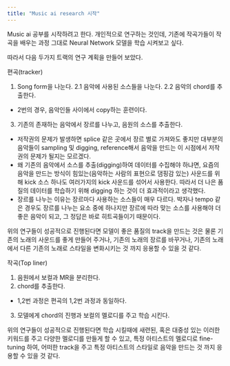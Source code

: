 ```yaml
---
title: "Music ai research 시작"
---
```


Music ai 공부를 시작하려고 한다.
개인적으로 연구하는 것인데, 기존에 작곡가들이 작곡을 배우는 과정 그대로 Neural Network 모델을 학습 시켜보고 싶다.

따라서 다음 두가지 트랙의 연구 계획을 만들어 보았다.

편곡(tracker)
1. Song form을 나눈다.
2.1 음악에 사용된 소스들을 나눈다.
2.2 음악의 chord를 추출한다.
- 2번의 경우, 음악인들 사이에서 copy하는 훈련이다. 
3. 기존의 존재하는 음악에서 장르를 나누고, 음원의 소스를 추출한다. 
- 저작권의 문제가 발생하면 splice 같은 곳에서 장르 별로 가져와도 좋지만 대부분의 음악들이 sampling 및 digging, reference해서 음악을 만드는 이 시점에서 저작권의 문제가 될지는 모르겠다.
- 왜 기존의 음악에서 소스를 추출(digging)하여 데이터를 수집해야 하냐면, 요즘의 음악을 만드는 방식이 힘있는(음악하는 사람의 표현으로 댐핑감 있는) 사운드를 위해 kick 소스 하나도 여러가지의 kick 사운드를 섞어서 사용한다. 따라서 더 나은 품질의 데이터를 학습하기 위해 digging 하는 것이 더 효과적이라고 생각했다.
- 장르를 나누는 이유는 장르마다 사용하는 소스들이 매우 다르다. 박자나 tempo 같은 경우도 장르를 나누는 요소 중에 하나지만 
장르에 따라 맞는 소스를 사용해야 더 좋은 음악이 되고, 그 정답은 바로 히트곡들이기 때문이다.

위의 연구들이 성공적으로 진행된다면 모델이 좋은 품질의 track을 만드는 것은 물론 
기존의 노래의 사운드를 좋게 만들어 주거나, 기존의 노래의 장르를 바꾸거나,
기존의 노래에서 다른 기존의 노래로 스타일을 변화시키는 것 까지 응용할 수 있을 것 같다.


작곡(Top liner)
1. 음원에서 보컬과 MR을 분리한다.
2. chord를 추출한다.
- 1,2번 과정은 편곡의 1,2번 과정과 동일하다.
3. 모델에게 chord의 진행과 보컬의 멜로디를 주고 학습 시킨다.

위의 연구들이 성공적으로 진행된다면 학습 시킬때에 새련된, 혹은 대중성 있는 이러한 키워드를 주고
다양한 멜로디를 만들게 할 수 있고,
특정 아티스트의 멜로디로 fine-tuning 하여, 어떠한 track을 주고 특정 아티스트의 스타일로 음악을 만드는 것 까지 응용할 수 있을 것 같다.



